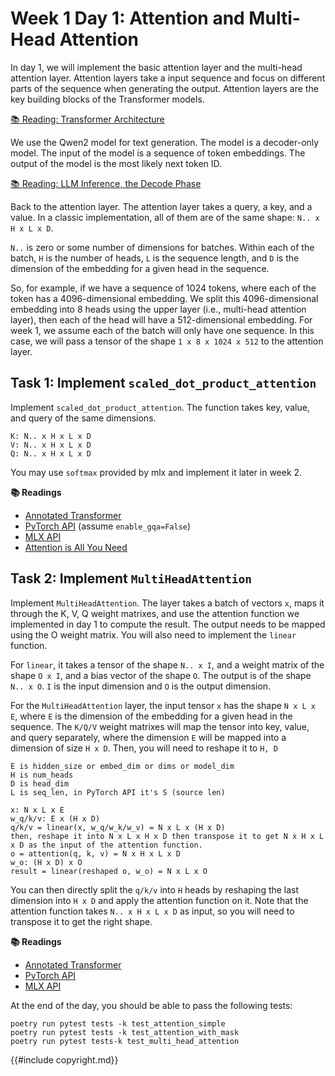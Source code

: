 # Week 1 Day 1: Attention and Multi-Head Attention

In day 1, we will implement the basic attention layer and the multi-head attention layer. Attention layers take a input
sequence and focus on different parts of the sequence when generating the output. Attention layers are the key building
blocks of the Transformer models.

[📚 Reading: Transformer Architecture](https://huggingface.co/learn/llm-course/chapter1/6)

We use the Qwen2 model for text generation. The model is a decoder-only model. The input of the model is a sequence of
token embeddings. The output of the model is the most likely next token ID.

[📚 Reading: LLM Inference, the Decode Phase](https://huggingface.co/learn/llm-course/chapter1/8)

Back to the attention layer. The attention layer takes a query, a key, and a value. In a classic implementation, all
of them are of the same shape: `N.. x H x L x D`.

`N..` is zero or some number of dimensions for batches. Within each of the batch, `H` is the number of heads, `L` is the
sequence length, and `D` is the dimension of the embedding for a given head in the sequence.

So, for example, if we have a sequence of 1024 tokens, where each of the token has a 4096-dimensional embedding. We split
this 4096-dimensional embedding into 8 heads using the upper layer (i.e., multi-head attention layer), then each of the head
will have a 512-dimensional embedding. For week 1, we assume each of the batch will only have one sequence. In this case,
we will pass a tensor of the shape `1 x 8 x 1024 x 512` to the attention layer.

## Task 1: Implement `scaled_dot_product_attention`

Implement `scaled_dot_product_attention`. The function takes key, value, and query of the same dimensions.

```
K: N.. x H x L x D
V: N.. x H x L x D
Q: N.. x H x L x D
```

You may use `softmax` provided by mlx and implement it later in week 2.

**📚 Readings**

* [Annotated Transformer](https://nlp.seas.harvard.edu/annotated-transformer/)
* [PyTorch API](https://pytorch.org/docs/stable/generated/torch.nn.functional.scaled_dot_product_attention.html) (assume `enable_gqa=False`)
* [MLX API](https://ml-explore.github.io/mlx/build/html/python/_autosummary/mlx.core.fast.scaled_dot_product_attention.html)
* [Attention is All You Need](https://arxiv.org/abs/1706.03762)

## Task 2: Implement `MultiHeadAttention`

Implement `MultiHeadAttention`. The layer takes a batch of vectors `x`, maps it through the K, V, Q weight matrixes, and
use the attention function we implemented in day 1 to compute the result. The output needs to be mapped using the O
weight matrix. You will also need to implement the `linear` function.

For `linear`, it takes a tensor of the shape `N.. x I`, and a weight matrix of the shape `O x I`, and a bias vector of
the shape `O`. The output is of the shape `N.. x O`. `I` is the input dimension and `O` is the output dimension.

For the `MultiHeadAttention` layer, the input tensor `x` has the shape `N x L x E`, where `E` is the dimension of the
embedding for a given head in the sequence. The `K/Q/V` weight matrixes will map the tensor into key, value, and query
separately, where the dimension `E` will be mapped into a dimension of size `H x D`. Then, you will need to reshape it
to `H, D`

```
E is hidden_size or embed_dim or dims or model_dim
H is num_heads
D is head_dim
L is seq_len, in PyTorch API it's S (source len)

x: N x L x E
w_q/k/v: E x (H x D)
q/k/v = linear(x, w_q/w_k/w_v) = N x L x (H x D)
then, reshape it into N x L x H x D then transpose it to get N x H x L x D as the input of the attention function.
o = attention(q, k, v) = N x H x L x D
w_o: (H x D) x O
result = linear(reshaped o, w_o) = N x L x O
```

You can then directly split the `q/k/v` into `H` heads by reshaping the last dimension into `H x D` and apply the
attention function on it. Note that the attention function takes `N.. x H x L x D` as input, so you will need to
transpose it to get the right shape.

**📚 Readings**

* [Annotated Transformer](https://nlp.seas.harvard.edu/annotated-transformer/)
* [PyTorch API](https://pytorch.org/docs/stable/generated/torch.nn.MultiheadAttention.html)
* [MLX API](https://ml-explore.github.io/mlx/build/html/python/nn/_autosummary/mlx.nn.MultiHeadAttention.html)

At the end of the day, you should be able to pass the following tests:

```
poetry run pytest tests -k test_attention_simple
poetry run pytest tests -k test_attention_with_mask
poetry run pytest tests-k test_multi_head_attention
```

{{#include copyright.md}}
